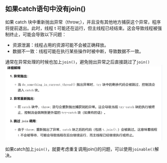 ## 如果catch语句中没有join()

如果 catch 块中重新抛出异常（throw;），并且没有其他地方捕获这个异常，程序将提前退出。此时，线程 t 可能还在运行，但主线程已经结束。这会导致线程被强制终止，可能会导致以下问题：
- 资源泄漏：线程占用的资源可能不会被正确释放。
- 数据不一致：线程可能在执行某些操作时被中断，导致数据不一致。

通常在异常处理的时候也加上`join()`，避免抛出异常之后直接跳过了`join()`
![](../../image/Snipaste_2025-01-14_14-05-06.png)

如果catch加上`join()`，就要考虑重复调用join()的问题，可以使用`joinable()`解决。
